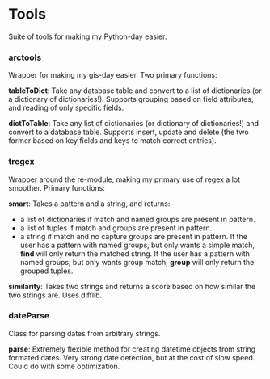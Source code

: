 # Tools
Suite of tools for making my Python-day easier.

### arctools

Wrapper for making my gis-day easier. Two primary functions:

<b>tableToDict</b>: Take any database table and convert to a list of dictionaries (or a dictionary of dictionaries!). Supports grouping based on field attributes, and reading of only specific fields.

<b>dictToTable</b>: Take any list of dictionaries (or dictionary of dictionaries!) and convert to a database table. Supports insert, update and delete (the two former based on key fields and keys to match correct entries).

### tregex
Wrapper around the re-module, making my primary use of regex a lot smoother. Primary functions:

<b>smart</b>: Takes a pattern and a string, and returns:
- a list of dictionaries if match and named groups are present in pattern.
- a list of tuples if match and groups are present in pattern.
- a string if match and no capture groups are present in pattern.
If the user has a pattern with named groups, but only wants a simple match, <b>find</b> will only return the matched string. If the user has a pattern with named groups, but only wants group match, <b>group</b> will only return the grouped tuples.

<b>similarity</b>: Takes two strings and returns a score based on how similar the two strings are. Uses difflib.

### dateParse
Class for parsing dates from arbitrary strings.

<b>parse</b>: Extremely flexible method for creating datetime objects from string formated dates. Very strong date detection, but at the cost of slow speed. Could do with some optimization.
